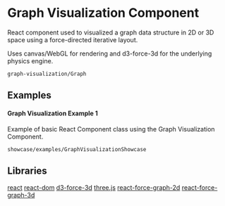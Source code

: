 # Graph Visualization Component

React component used to visualized a graph data structure in 2D or 3D space using a force-directed iterative layout.

Uses canvas/WebGL for rendering and d3-force-3d for the underlying physics engine.

```
graph-visualization/Graph
```

## Examples

#### Graph Visualization Example 1

Example of basic React Component class using the Graph Visualization Component.

```
showcase/examples/GraphVisualizationShowcase
```

## Libraries

[react](https://www.npmjs.com/package/react)
[react-dom](https://www.npmjs.com/package/react-dom)
[d3-force-3d](https://www.npmjs.com/package/d3-force-3d)
[three.js](https://www.npmjs.com/package/three)
[react-force-graph-2d](https://www.npmjs.com/package/react-force-graph-2d)
[react-force-graph-3d](https://www.npmjs.com/package/react-force-graph-3d)